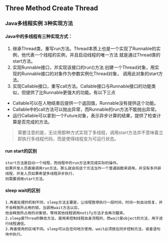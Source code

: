 ## Three Method Create Thread

### Java多线程实例 3种实现方法

#### Java中的多线程有三种实现方式：
1. 继承Thread类，重写run方法。Thread本质上也是一个实现了Runnable的实例，他代表一个线程的实例，并且启动线程的唯一方法
就是通过Thread类的start方法。
2. 实现Runnable接口，并实现该接口的run()方法.创建一个Thread对象，用实现的Runnable接口的对象作为参数实例化Thread对象，
调用此对象的start方法。
3. 实现Callable接口，重写call方法。Callable接口与Runnable接口的功能类似，但提供了比Runnable更强大的功能。有以下三点
- Callable可以在人物结束后提供一个返回值，Runnable没有提供这个功能。
- Callable中的call方法可以抛出异常，而Runnable的run方法不能抛出异常。
- 运行Callable可以拿到一个Future对象，表示异步计算的结果，提供了检查计算是否完成的方法。

> 需要注意的是，无论用那种方式实现了多线程，调用start方法并不意味着立即执行多线程代码，而是使得线程变为可运行状态。

#### run start的区别
```
start方法是启动一个线程，而线程中的run方法来完成实际的操作。
如果开发人员直接调用run方法，那么就会将这个方法当作一个普通函数来调用，并没有多开辟线程，开发人员如果希望多线程异步执行，
则需要调用start方法。
```

#### sleep wait的区别
```
1.两者处理的机制不同，sleep方法主要是，让线程暂停执行一段时间，时间一到自动恢复，并不会释放所占用的锁，当调用wait方法以后，
他会释放所占用的对象锁，等待其他线程调用notify方法才会再次醒来。
2.sleep是Threa的静态方法，是用来控制线程自身流程的，而wait是object的方法，用于进行线程通信。
3.两者使用的区域不同。sleep可以在任何地方使用，wait必须放在同步控制方法，或者语句块中执行。
```
